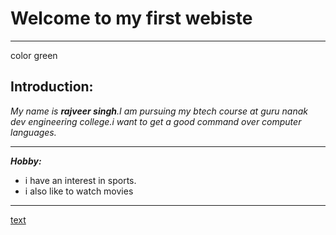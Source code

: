 # Welcome to my first  webiste
---
color green
## Introduction:
*My name is **rajveer singh**.I am pursuing my btech course at guru nanak dev engineering college.i want to get a good command over computer languages.*

---
***Hobby:***
- i have an interest in sports.
- i also like to watch movies


---
[text](https://rajveer.github.io) 
